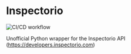 # Inspectorio

![CI/CD workflow](https://github.com/matbmeijer/inspectorio/actions/workflows/ci-cd.yml/badge.svg)

Unofficial Python wrapper for the Inspectorio API (https://developers.inspectorio.com)
